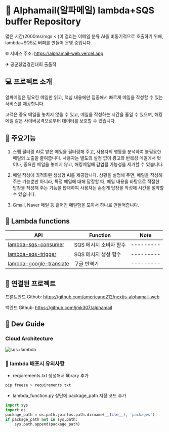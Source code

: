 # 📧 Alphamail(알파메일) lambda+SQS buffer Repository
많은 시간(2000ms/mgs < )이 걸리는 이메일 분류 AI를 비동기적으로 호출하기 위해, lambda+SQS로 버퍼를 만들어 운영 중입니다.

🌐 서비스 주소: https://alphamail-web.vercel.app

✈ 공군창업경진대회 출품작

## 💻 프로젝트 소개
알파메일은 필요한 메일만 읽고, 핵심 내용에만 집중해서 빠르게 메일을 작성할 수 있는
서비스를 제공합니다.

고객은 중요 메일을 놓치지 않을 수 있고, 메일을 작성하는 시간을 줄일 수 있으며,
해킹메일 같은 사이버공격으로부터 데이터를 보호할 수 있습니다.

## 🔧 주요기능
1. 스팸 필터링 AI로 받은 메일을 필터링해 주고, 사용자의 행동을 분석하여 불필요한
메일의 노출을 줄여줍니다. 사용자는 별도의 설정 없이 광고와 반복성 메일에서
벗어나, 중요한 메일을 놓치지 않고, 해킹메일에 감염될 가능성을 제거할 수
있습니다.

2. 메일 작성에 최적화된 생성형 AI를 제공합니다. 상황을 설명해 주면, 메일을 작성해
주는 기능뿐만 아니라, 특정 메일에 대해 답장할 때, 메일 내용을 바탕으로 적절한
답장을 작성해 주는 기능을 탑재하여 사용자는 손쉽게 답장을 작성해 시간을 절약할
수 있습니다.

3. Gmail, Naver 메일 등 흩어진 메일함을 모아서 하나로 만들어줍니다.

## 🧿 Lambda functions
|                                                             API                                                              |       Function       |   Note   |
|------------------------------------------------------------------------------------------------------------------------------|----------------------|----------|
| [lambda-sqs-consumer](https://github.com/americano212/alphamail-lambda-sqs-buffer/tree/main/src/lambda-sqs-consumer)         | SQS 메시지 소비자 함수 |---------|
| [lambda-sqs-trigger](https://github.com/americano212/alphamail-lambda-sqs-buffer/tree/main/src/lambda-sqs-trigger)           | SQS 메시지 생성 함수   |---------|
| [lambda-google-translate](https://github.com/americano212/alphamail-lambda-sqs-buffer/tree/main/src/lambda-google-translate) | 구글 번역기           |---------|

## 🔗 연결된 프로젝트
프론트엔드 Github: https://github.com/americano212/nextjs-alphamail-web

백엔드 Github: https://github.com/jmk307/alphamail

## 🔨 Dev Guide
### Cloud Architecture
![sqs+lambda](https://github.com/americano212/alphamail-lambda-sqs-spam-classification/assets/53344349/0173e3e0-73b5-4c70-95ea-17901edbd2cd)

### 📣 lambda 배포시 유의사항
- requirements.txt 생성해서 library 추가
```bash
pip freeze > requirements.txt
```

- lambda_function.py 상단에 package_path 지정 코드 추가 
```python
import sys
import os
package_path = os.path.join(os.path.dirname(__file__), 'packages')
if package_path not in sys.path:
    sys.path.append(package_path)
```
